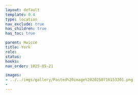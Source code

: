 ```yaml
---
layout: default
template: 0.4
type: location
nav_exclude: true
has_children: true
has_toc: true

parent: Hwicce
title: York
role: 
status: 
hooks:
nav_order: 1025-05-21

images:
- ../../imgs/gallery/Pasted%20image%2020250716153301.png
- 
---
```


